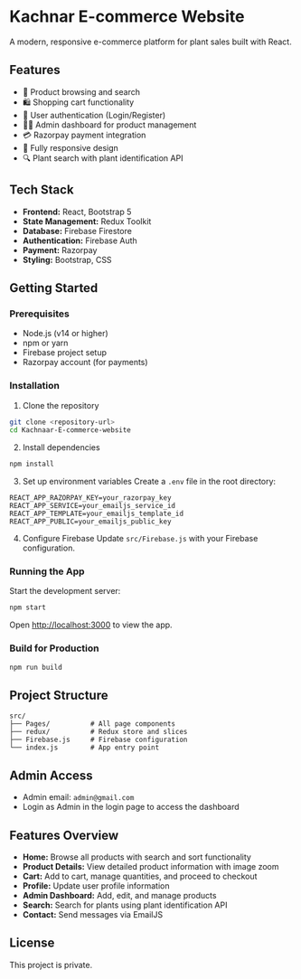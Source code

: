 # Kachnar E-commerce Website

A modern, responsive e-commerce platform for plant sales built with React.

## Features

- 🛒 Product browsing and search
- 🛍️ Shopping cart functionality
- 👤 User authentication (Login/Register)
- 👨‍💼 Admin dashboard for product management
- 💳 Razorpay payment integration
- 📱 Fully responsive design
- 🔍 Plant search with plant identification API

## Tech Stack

- **Frontend:** React, Bootstrap 5
- **State Management:** Redux Toolkit
- **Database:** Firebase Firestore
- **Authentication:** Firebase Auth
- **Payment:** Razorpay
- **Styling:** Bootstrap, CSS

## Getting Started

### Prerequisites

- Node.js (v14 or higher)
- npm or yarn
- Firebase project setup
- Razorpay account (for payments)

### Installation

1. Clone the repository
```bash
git clone <repository-url>
cd Kachnaar-E-commerce-website
```

2. Install dependencies
```bash
npm install
```

3. Set up environment variables
Create a `.env` file in the root directory:
```
REACT_APP_RAZORPAY_KEY=your_razorpay_key
REACT_APP_SERVICE=your_emailjs_service_id
REACT_APP_TEMPLATE=your_emailjs_template_id
REACT_APP_PUBLIC=your_emailjs_public_key
```

4. Configure Firebase
Update `src/Firebase.js` with your Firebase configuration.

### Running the App

Start the development server:
```bash
npm start
```

Open [http://localhost:3000](http://localhost:3000) to view the app.

### Build for Production

```bash
npm run build
```

## Project Structure

```
src/
├── Pages/          # All page components
├── redux/          # Redux store and slices
├── Firebase.js     # Firebase configuration
└── index.js        # App entry point
```

## Admin Access

- Admin email: `admin@gmail.com`
- Login as Admin in the login page to access the dashboard

## Features Overview

- **Home:** Browse all products with search and sort functionality
- **Product Details:** View detailed product information with image zoom
- **Cart:** Add to cart, manage quantities, and proceed to checkout
- **Profile:** Update user profile information
- **Admin Dashboard:** Add, edit, and manage products
- **Search:** Search for plants using plant identification API
- **Contact:** Send messages via EmailJS

## License

This project is private.
